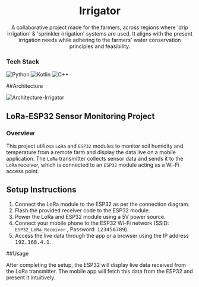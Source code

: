 <h1 align="center">Irrigator</h1>

<p align="center">
 A collaborative project made for the farmers, across regions where
 'drip irrigation' & 'sprinkler irrigation' systems are used. It aligns with the present irrigation needs while adhering to the farmers' water conservation principles and feasibility.
</p>

### Tech Stack 
![Python](https://img.shields.io/badge/Python-blue?style=for-the-badge&logo=python&logoColor=white)
![Kotlin](https://img.shields.io/badge/Kotlin-7F52FF?style=for-the-badge&logo=Kotlin&logoColor=white)
![C++](https://img.shields.io/badge/-C++-blue?logo=cplusplus)
  


##Architecture


![Architecture-Irrigator](https://github.com/user-attachments/assets/50d00ed4-5f49-4dd1-b31f-31f747f1281b)

## LoRa-ESP32 Sensor Monitoring Project

### Overview
    
This project utilizes `LoRa` and `ESP32` modules to monitor soil humidity and temperature from a remote farm and display the data live on a mobile application. The `LoRa` transmitter collects sensor data and sends it to the `LoRa` receiver, which is connected to an `ESP32` module acting as a Wi-Fi access point.

## Setup Instructions

1. Connect the LoRa module to the ESP32 as per the connection diagram.
2. Flash the provided receiver code to the ESP32 module.
3. Power the LoRa and ESP32 module using a 5V power source.
4. Connect your mobile phone to the ESP32 Wi-Fi network (SSID: `ESP32_LoRa_Receiver` , Password:  <kbd>123456789</kbd>).
5. Access the live data through the app or a browser using the IP address  <kbd>192.168.4.1</kbd>.

##Usage

After completing the setup, the ESP32 will display live data received from the LoRa transmitter. The mobile app will fetch this data from the ESP32 and present it intuitively.







